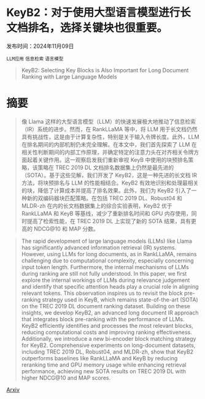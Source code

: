 # KeyB2：对于使用大型语言模型进行长文档排名，选择关键块也很重要。

发布时间：2024年11月09日

`LLM应用` `信息检索` `语言模型`

> KeyB2: Selecting Key Blocks is Also Important for Long Document Ranking with Large Language Models

# 摘要

> 像 Llama 这样的大型语言模型（LLM）的快速发展极大地推动了信息检索（IR）系统的进步。然而，在 RankLLaMA 等中，将 LLM 用于长文档仍然具有挑战性，这是由于计算复杂性，特别是关于输入令牌长度。此外，LLM 在排名期间的内部机制仍未完全理解。在本文中，我们首先探索了 LLM 在相关性判断期间的内部工作原理，并确定特定的注意力头在对齐相关令牌方面起着关键作用。这一观察启发我们重新审视 KeyB 中使用的块预排名策略，该策略在 TREC 2019 DL 文档排名数据集上仍然是最先进的（SOTA）。基于这些见解，我们开发了 KeyB2，这是一种先进的长文档 IR 方法，将块预排名与 LLM 的性能相结合。KeyB2 有效地识别和处理最相关的块，降低了计算成本并提高了排名效果。此外，我们为 KeyB2 引入了一种新的双编码器块匹配策略。在包括 TREC 2019 DL、Robust04 和 MLDR-zh 在内的长文档数据集上的综合实验表明，KeyB2 优于 RankLLaMA 和 KeyB 等基线，减少了重新排名时间和 GPU 内存使用，同时提高了检索性能，在 TREC 2019 DL 上实现了新的 SOTA 结果，具有更高的 NDCG@10 和 MAP 分数。

> The rapid development of large language models (LLMs) like Llama has significantly advanced information retrieval (IR) systems. However, using LLMs for long documents, as in RankLLaMA, remains challenging due to computational complexity, especially concerning input token length. Furthermore, the internal mechanisms of LLMs during ranking are still not fully understood. In this paper, we first explore the internal workings of LLMs during relevance judgement and identify that specific attention heads play a crucial role in aligning relevant tokens. This observation inspires us to revisit the block pre-ranking strategy used in KeyB, which remains state-of-the-art (SOTA) on the TREC 2019 DL document ranking dataset. Building on these insights, we develop KeyB2, an advanced long document IR approach that integrates block pre-ranking with the performance of LLMs. KeyB2 efficiently identifies and processes the most relevant blocks, reducing computational costs and improving ranking effectiveness. Additionally, we introduce a new bi-encoder block matching strategy for KeyB2. Comprehensive experiments on long-document datasets, including TREC 2019 DL, Robust04, and MLDR-zh, show that KeyB2 outperforms baselines like RankLLaMA and KeyB by reducing reranking time and GPU memory usage while enhancing retrieval performance, achieving new SOTA results on TREC 2019 DL with higher NDCG@10 and MAP scores.

[Arxiv](https://arxiv.org/abs/2411.06254)